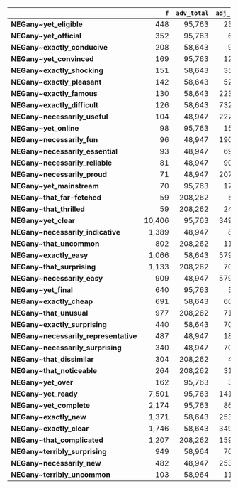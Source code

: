 |                                       |    `f` |   `adv_total` |   `adj_total` |   `dP1` |   `P1` |   `LRC` |      `G2` |   `exp_f` |   `unexp_f` |        `N` |      `f1` |   `f2` | `l1`    | `l2`                       | `adv`       | `adj`          |
|:--------------------------------------|-------:|--------------:|--------------:|--------:|-------:|--------:|----------:|----------:|------------:|-----------:|----------:|-------:|:--------|:---------------------------|:------------|:---------------|
| **NEGany~yet_eligible**               |    448 |        95,763 |        23,252 |    0.96 |   1.00 |    8.96 |  2,807.56 |     19.52 |      428.48 | 72,839,589 | 3,173,660 |    448 | NEGATED | yet_eligible               | yet         | eligible       |
| **NEGany~yet_official**               |    352 |        95,763 |         6,853 |    0.96 |   1.00 |    8.61 |  2,205.93 |     15.34 |      336.66 | 72,839,589 | 3,173,660 |    352 | NEGATED | yet_official               | yet         | official       |
| **NEGany~exactly_conducive**          |    208 |        58,643 |         9,110 |    0.96 |   1.00 |    7.82 |  1,303.50 |      9.06 |      198.94 | 72,839,589 | 3,173,660 |    208 | NEGATED | exactly_conducive          | exactly     | conducive      |
| **NEGany~yet_convinced**              |    169 |        95,763 |        12,132 |    0.96 |   1.00 |    7.50 |  1,059.09 |      7.36 |      161.64 | 72,839,589 | 3,173,660 |    169 | NEGATED | yet_convinced              | yet         | convinced      |
| **NEGany~exactly_shocking**           |    151 |        58,643 |        35,115 |    0.96 |   1.00 |    7.33 |    946.29 |      6.58 |      144.42 | 72,839,589 | 3,173,660 |    151 | NEGATED | exactly_shocking           | exactly     | shocking       |
| **NEGany~exactly_pleasant**           |    142 |        58,643 |        52,223 |    0.96 |   1.00 |    7.24 |    889.88 |      6.19 |      135.81 | 72,839,589 | 3,173,660 |    142 | NEGATED | exactly_pleasant           | exactly     | pleasant       |
| **NEGany~exactly_famous**             |    130 |        58,643 |       223,813 |    0.96 |   1.00 |    7.10 |    814.68 |      5.66 |      124.34 | 72,839,589 | 3,173,660 |    130 | NEGATED | exactly_famous             | exactly     | famous         |
| **NEGany~exactly_difficult**          |    126 |        58,643 |       732,106 |    0.96 |   1.00 |    7.05 |    789.62 |      5.49 |      120.51 | 72,839,589 | 3,173,660 |    126 | NEGATED | exactly_difficult          | exactly     | difficult      |
| **NEGany~necessarily_useful**         |    104 |        48,947 |       227,709 |    0.96 |   1.00 |    6.75 |    651.75 |      4.53 |       99.47 | 72,839,589 | 3,173,660 |    104 | NEGATED | necessarily_useful         | necessarily | useful         |
| **NEGany~yet_online**                 |     98 |        95,763 |        15,650 |    0.96 |   1.00 |    6.66 |    614.14 |      4.27 |       93.73 | 72,839,589 | 3,173,660 |     98 | NEGATED | yet_online                 | yet         | online         |
| **NEGany~necessarily_fun**            |     96 |        48,947 |       190,026 |    0.96 |   1.00 |    6.62 |    601.61 |      4.18 |       91.82 | 72,839,589 | 3,173,660 |     96 | NEGATED | necessarily_fun            | necessarily | fun            |
| **NEGany~necessarily_essential**      |     93 |        48,947 |        69,845 |    0.96 |   1.00 |    6.57 |    582.81 |      4.05 |       88.95 | 72,839,589 | 3,173,660 |     93 | NEGATED | necessarily_essential      | necessarily | essential      |
| **NEGany~necessarily_reliable**       |     81 |        48,947 |        90,598 |    0.96 |   1.00 |    6.35 |    507.61 |      3.53 |       77.47 | 72,839,589 | 3,173,660 |     81 | NEGATED | necessarily_reliable       | necessarily | reliable       |
| **NEGany~necessarily_proud**          |     71 |        48,947 |       207,536 |    0.96 |   1.00 |    6.14 |    444.94 |      3.09 |       67.91 | 72,839,589 | 3,173,660 |     71 | NEGATED | necessarily_proud          | necessarily | proud          |
| **NEGany~yet_mainstream**             |     70 |        95,763 |        17,792 |    0.96 |   1.00 |    6.11 |    438.67 |      3.05 |       66.95 | 72,839,589 | 3,173,660 |     70 | NEGATED | yet_mainstream             | yet         | mainstream     |
| **NEGany~that_far-fetched**           |     59 |       208,262 |         5,185 |    0.96 |   1.00 |    5.83 |    369.74 |      2.57 |       56.43 | 72,839,589 | 3,173,660 |     59 | NEGATED | that_far-fetched           | that        | far-fetched    |
| **NEGany~that_thrilled**              |     59 |       208,262 |        24,182 |    0.96 |   1.00 |    5.83 |    369.74 |      2.57 |       56.43 | 72,839,589 | 3,173,660 |     59 | NEGATED | that_thrilled              | that        | thrilled       |
| **NEGany~yet_clear**                  | 10,406 |        95,763 |       349,214 |    0.95 |   0.99 |   10.77 | 64,409.97 |    456.44 |    9,949.56 | 72,839,589 | 3,173,660 | 10,476 | NEGATED | yet_clear                  | yet         | clear          |
| **NEGany~necessarily_indicative**     |  1,389 |        48,947 |         8,148 |    0.95 |   0.99 |    9.43 |  8,577.54 |     61.00 |    1,328.00 | 72,839,589 | 3,173,660 |  1,400 | NEGATED | necessarily_indicative     | necessarily | indicative     |
| **NEGany~that_uncommon**              |    802 |       208,262 |        11,312 |    0.95 |   1.00 |    9.43 |  4,998.32 |     35.03 |      766.97 | 72,839,589 | 3,173,660 |    804 | NEGATED | that_uncommon              | that        | uncommon       |
| **NEGany~exactly_easy**               |  1,066 |        58,643 |       579,827 |    0.95 |   0.99 |    9.32 |  6,596.91 |     46.75 |    1,019.25 | 72,839,589 | 3,173,660 |  1,073 | NEGATED | exactly_easy               | exactly     | easy           |
| **NEGany~that_surprising**            |  1,133 |       208,262 |        70,540 |    0.95 |   0.99 |    9.20 |  6,986.81 |     49.80 |    1,083.20 | 72,839,589 | 3,173,660 |  1,143 | NEGATED | that_surprising            | that        | surprising     |
| **NEGany~necessarily_easy**           |    909 |        48,947 |       579,827 |    0.95 |   0.99 |    9.01 |  5,605.64 |     39.95 |      869.05 | 72,839,589 | 3,173,660 |    917 | NEGATED | necessarily_easy           | necessarily | easy           |
| **NEGany~yet_final**                  |    640 |        95,763 |         5,860 |    0.95 |   1.00 |    8.97 |  3,972.92 |     28.02 |      611.98 | 72,839,589 | 3,173,660 |    643 | NEGATED | yet_final                  | yet         | final          |
| **NEGany~exactly_cheap**              |    691 |        58,643 |        60,531 |    0.95 |   0.99 |    8.96 |  4,281.59 |     30.28 |      660.72 | 72,839,589 | 3,173,660 |    695 | NEGATED | exactly_cheap              | exactly     | cheap          |
| **NEGany~that_unusual**               |    977 |       208,262 |        71,234 |    0.95 |   0.99 |    8.92 |  6,003.05 |     43.05 |      933.95 | 72,839,589 | 3,173,660 |    988 | NEGATED | that_unusual               | that        | unusual        |
| **NEGany~exactly_surprising**         |    440 |        58,643 |        70,540 |    0.95 |   1.00 |    8.71 |  2,743.34 |     19.21 |      420.79 | 72,839,589 | 3,173,660 |    441 | NEGATED | exactly_surprising         | exactly     | surprising     |
| **NEGany~necessarily_representative** |    487 |        48,947 |        18,355 |    0.95 |   0.99 |    8.34 |  2,996.58 |     21.44 |      465.56 | 72,839,589 | 3,173,660 |    492 | NEGATED | necessarily_representative | necessarily | representative |
| **NEGany~necessarily_surprising**     |    340 |        48,947 |        70,540 |    0.95 |   1.00 |    8.33 |  2,117.16 |     14.86 |      325.14 | 72,839,589 | 3,173,660 |    341 | NEGATED | necessarily_surprising     | necessarily | surprising     |
| **NEGany~that_dissimilar**            |    304 |       208,262 |         4,605 |    0.95 |   0.99 |    7.86 |  1,871.65 |     13.38 |      290.62 | 72,839,589 | 3,173,660 |    307 | NEGATED | that_dissimilar            | that        | dissimilar     |
| **NEGany~that_noticeable**            |    264 |       208,262 |        31,467 |    0.95 |   0.99 |    7.65 |  1,621.81 |     11.63 |      252.37 | 72,839,589 | 3,173,660 |    267 | NEGATED | that_noticeable            | that        | noticeable     |
| **NEGany~yet_over**                   |    162 |        95,763 |         3,983 |    0.95 |   0.99 |    7.21 |  1,003.13 |      7.10 |      154.90 | 72,839,589 | 3,173,660 |    163 | NEGATED | yet_over                   | yet         | over           |
| **NEGany~yet_ready**                  |  7,501 |        95,763 |       141,590 |    0.94 |   0.99 |    9.93 | 45,985.07 |    331.09 |    7,169.91 | 72,839,589 | 3,173,660 |  7,599 | NEGATED | yet_ready                  | yet         | ready          |
| **NEGany~yet_complete**               |  2,174 |        95,763 |        86,361 |    0.94 |   0.98 |    9.20 | 13,277.09 |     96.20 |    2,077.80 | 72,839,589 | 3,173,660 |  2,208 | NEGATED | yet_complete               | yet         | complete       |
| **NEGany~exactly_new**                |  1,371 |        58,643 |       253,862 |    0.94 |   0.99 |    9.10 |  8,410.32 |     60.48 |    1,310.52 | 72,839,589 | 3,173,660 |  1,388 | NEGATED | exactly_new                | exactly     | new            |
| **NEGany~exactly_clear**              |  1,746 |        58,643 |       349,214 |    0.94 |   0.98 |    8.78 | 10,578.33 |     77.73 |    1,668.27 | 72,839,589 | 3,173,660 |  1,784 | NEGATED | exactly_clear              | exactly     | clear          |
| **NEGany~that_complicated**           |  1,207 |       208,262 |       159,822 |    0.94 |   0.98 |    8.68 |  7,337.84 |     53.59 |    1,153.41 | 72,839,589 | 3,173,660 |  1,230 | NEGATED | that_complicated           | that        | complicated    |
| **NEGany~terribly_surprising**        |    949 |        58,964 |        70,540 |    0.94 |   0.98 |    8.66 |  5,794.10 |     42.00 |      907.00 | 72,839,589 | 3,173,660 |    964 | NEGATED | terribly_surprising        | terribly    | surprising     |
| **NEGany~necessarily_new**            |    482 |        48,947 |       253,862 |    0.94 |   0.98 |    7.94 |  2,923.82 |     21.44 |      460.56 | 72,839,589 | 3,173,660 |    492 | NEGATED | necessarily_new            | necessarily | new            |
| **NEGany~terribly_uncommon**          |    103 |        58,964 |        11,312 |    0.94 |   0.98 |    6.33 |    625.85 |      4.57 |       98.43 | 72,839,589 | 3,173,660 |    105 | NEGATED | terribly_uncommon          | terribly    | uncommon       |